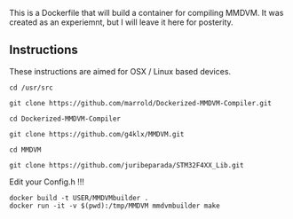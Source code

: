 This is a Dockerfile that will build a container for compiling MMDVM. It was created as an experiemnt, but I will leave it here for posterity.

## Instructions

These instructions are aimed for OSX / Linux based devices.

```
cd /usr/src

git clone https://github.com/marrold/Dockerized-MMDVM-Compiler.git

cd Dockerized-MMDVM-Compiler

git clone https://github.com/g4klx/MMDVM.git

cd MMDVM

git clone https://github.com/juribeparada/STM32F4XX_Lib.git
```

Edit your Config.h !!!

```
docker build -t USER/MMDVMbuilder .
docker run -it -v $(pwd):/tmp/MMDVM mmdvmbuilder make
```
